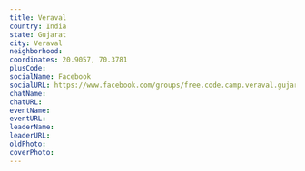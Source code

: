 ```yaml
---
title: Veraval
country: India
state: Gujarat
city: Veraval
neighborhood: 
coordinates: 20.9057, 70.3781
plusCode:
socialName: Facebook
socialURL: https://www.facebook.com/groups/free.code.camp.veraval.gujarat
chatName:
chatURL:
eventName:
eventURL:
leaderName:
leaderURL:
oldPhoto: 
coverPhoto:
---
```

